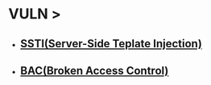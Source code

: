 # VULN > 
* ## [SSTI(Server-Side Teplate Injection)](/ssti.md)
* ## [BAC(Broken Access Control)](/bac.md)
